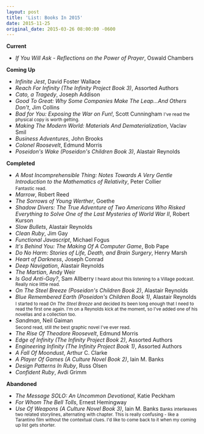 ```yaml
---
layout: post
title: 'List: Books In 2015'
date: 2015-11-25
original_date: 2015-03-26 08:00:00 -0600
---
```


**Current**

- *If You Will Ask - Reflections on the Power of Prayer*, Oswald Chambers

**Coming Up**

- *Infinite Jest*, David Foster Wallace
- *Reach For Infinity (The Infinity Project Book 3)*, Assorted Authors
- *Cato, a Tragedy*, Joseph Addison
- *Good To Great: Why Some Companies Make The Leap...And Others Don't*, Jim Collins
- *Bad for You: Exposing the War on Fun!*, Scott Cunningham
  <small>I've read the physical copy is worth getting.</small>
- *Making The Modern World: Materials And Dematerialization*, Vaclav Smil
- *Business Adventures*, John Brooks
- *Colonel Roosevelt*, Edmund Morris
- *Poseidon's Wake (Poseidon's Children Book 3)*, Alastair Reynolds

**Completed**

- *A Most Incomprehensible Thing: Notes Towards A Very Gentle Introduction to the Mathematics of Relativity*, Peter Collier<br />
  <small>Fantastic read.</small>
- *Marrow*, Robert Reed
- *The Sorrows of Young Werther*, Goethe
- *Shadow Divers: The True Adventure of Two Americans Who Risked Everything to Solve One of the Last Mysteries of World War II*, Robert Kurson
- *Slow Bullets*, Alastair Reynolds
- *Clean Ruby*, Jim Gay
- *Functional Javascript*, Michael Fogus
- *It's Behind You: The Making Of A Computer Game*, Bob Pape
- *Do No Harm: Stories of Life, Death, and Brain Surgery*, Henry Marsh
- *Heart of Darkness*, Joseph Conrad
- *Deep Navigation*, Alastair Reynolds
- *The Martian*, Andy Weir
- *Is God Anti-Gay?*, Sam Allberry
  <small>I heard about this listening to a Village podcast.
  Really nice little read.</small>
- *On The Steel Breeze (Poseidon's Children Book 2)*, Alastair Reynolds
- *Blue Remembered Earth (Poseidon's Children Book 1)*, Alastair Reynolds
  <small>I started to read *On The Steel Breeze* and decided its been
  long enough that I need to read the first one again. I'm on a Reynolds
  kick at the moment, so I've added one of his novellas and a collection too.</small>
- *Sandman*, Neil Gaiman<br />
  <small>Second read, still *the* best graphic novel I've ever read.</small>
- *The Rise Of Theodore Roosevelt*, Edmund Morris
- *Edge of Infinity (The Infinity Project Book 2)*, Assorted Authors
- *Engineering Infinity (The Infinity Project Book 1)*, Assorted Authors
- *A Fall Of Moondust*, Arthur C. Clarke
- *A Player Of Games (A Culture Novel Book 2)*, Iain M. Banks
- *Design Patterns In Ruby*, Russ Olsen
- *Confident Ruby*, Avdi Grimm

**Abandoned**

- *The Message SOLO: An Uncommon Devotional*, Katie Peckham
- *For Whom The Bell Tolls*, Ernest Hemingway
- *Use Of Weapons (A Culture Novel Book 3)*, Iain M. Banks
  <small>Banks interleaves two related storylines, alternating with chapter.
  This is really confusing - like a Tarantino film without the contextual
  clues. I'd like to come back to it when my coming up list gets shorter.</small>

